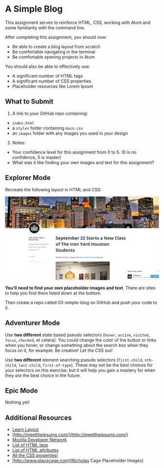 # A Simple Blog

This assignment serves to reinforce HTML, CSS, working with Atom and some familiarity with the command line.

After completing this assignment, you should now:
* Be able to create a blog layout from scratch
* Be comfortable navigating in the terminal
* Be comfortable opening projects in Atom

You should also be able to effectively use:
* A significant number of HTML tags
* A significant number of CSS properties
* Placeholder resources like Lorem Ipsum

## What to Submit
1. A link to your GitHub repo containing:
  * `index.html`
  * a `styles` folder containing `main.css`
  * an `images` folder with any images you used in your design
2. Notes:
  * Your confidence level for this assignment from 0 to 5. (0 is no confidence, 5 is master)
  * What was it like finding your own images and text for this assignment?

## Explorer Mode

Recreate the following layout in HTML and CSS:

![](https://raw.githubusercontent.com/TIY-LR-FEE/assignments/master/03-simple-blog/blog.png)


**You'll need to find your own placeholder images and text**. There are sites to help you find them listed down at the bottom.

Then create a repo called 03-simple-blog on GitHub and push your code to it.

## Adventurer Mode

Use **two different** state based pseudo selectors (`hover`, `active`, `visited`, `focus`, `checked`, et cetera). You could change the color of the button or links when you hover, or change something about the search box when they focus on it, for example. Be creative! Let the CSS out!

Use **two different** element searching pseudo selectors (`first-child`, `nth-child`, `last-child`, `first-of-type`). These may not be the best choices for your selectors on this exercise, but it will help you gain a mastery for when they *are* the best choice in the future.

## Epic Mode

Nothing yet!

## Additional Resources

- [Learn Layout](http://learnlayout.com/)
- [http://meettheipsums.com/](http://meettheipsums.com/)
- [Mozilla Developer Network](https://developer.mozilla.org/en-US/)
- [List of HTML tags](https://developer.mozilla.org/en-US/docs/Web/HTML/Element)
- [List of HTML attributes](https://developer.mozilla.org/en-US/docs/Web/HTML/Attributes)
- [All the CSS properties!](https://developer.mozilla.org/en-US/docs/Web/CSS/Reference)
- [http://www.placecage.com](Nicholas Cage Placeholder Images)

